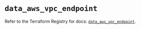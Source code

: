 # `data_aws_vpc_endpoint`

Refer to the Terraform Registry for docs: [`data_aws_vpc_endpoint`](https://registry.terraform.io/providers/hashicorp/aws/3.76.1/docs/data-sources/vpc_endpoint).
